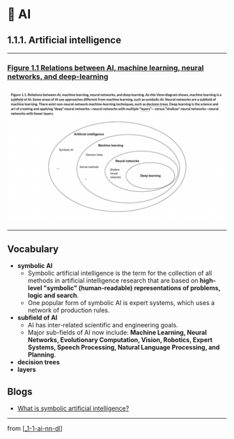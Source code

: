 # 🌱 AI

## 1.1.1. Artificial intelligence

---

### [**Figure 1.1** Relations between AI, machine learning, neural networks, and deep-learning](https://livebook.manning.com/book/deep-learning-with-javascript/chapter-1/ch01fig01)

<img src="../../../assets/figures/Figure_1-1.png"/>

---

## **Vocabulary**

- **symbolic AI**
  - Symbolic artificial intelligence is the term for the collection of all methods in artificial intelligence research that are based on **high-level "symbolic" (human-readable) representations of problems, logic and search**.
  - One popular form of symbolic AI is expert systems, which uses a network of production rules.
- **subfield of AI**
  - AI has inter-related scientific and engineering goals.
  - Major sub-fields of AI now include: **Machine Learning, Neural Networks, Evolutionary Computation, Vision, Robotics, Expert Systems, Speech Processing, Natural Language Processing, and Planning**.
- **decision trees**
- **layers**

## **Blogs**

- [What is symbolic artificial intelligence?](https://bdtechtalks.com/2019/11/18/what-is-symbolic-artificial-intelligence/)

---

from [[_1-1-ai-nn-dl]]

[//begin]: # "Autogenerated link references for markdown compatibility"
[_1-1-ai-nn-dl]: _1-1-ai-nn-dl.md "🌱 AI ML NN DL"
[//end]: # "Autogenerated link references"
